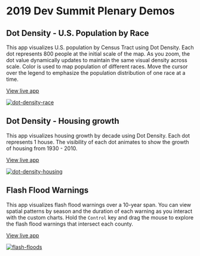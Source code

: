 # 2019 Dev Summit Plenary Demos

## Dot Density - U.S. Population by Race

This app visualizes U.S. population by Census Tract using Dot Density. Each dot represents 800 people at the initial scale of the map. As you zoom, the dot value dynamically updates to maintain the same visual density across scale. Color is used to map population of different races. Move the cursor over the legend to emphasize the population distribution of one race at a time.

[View live app](https://ekenes.github.io/conferences/ds-2019/plenary/dot-density-legend/index.html)

[![dot-density-race](../images/dot-density-race.gif)](https://ekenes.github.io/conferences/ds-2019/plenary/dot-density-legend/index.html)

## Dot Density - Housing growth

This app visualizes housing growth by decade using Dot Density. Each dot represents 1 house. The visibility of each dot animates to show the growth of housing from 1930 - 2010.

[View live app](https://ekenes.github.io/conferences/ds-2019/plenary/dot-density-housing/index.html)

[![dot-density-housing](../images/dot-density-housing.gif)](https://ekenes.github.io/conferences/ds-2019/plenary/dot-density-housing/index.html)

## Flash Flood Warnings

This app visualizes flash flood warnings over a 10-year span. You can view spatial patterns by season and the duration of each warning as you interact with the custom charts. Hold the `Control` key and drag the mouse to explore the flash flood warnings that intersect each county.

[View live app](https://ekenes.github.io/conferences/ds-2019/plenary/flash-flood-warnings/index.html)

[![flash-floods](../images/flash-floods.gif)](https://ekenes.github.io/conferences/ds-2019/plenary/flash-flood-warnings/index.html)
